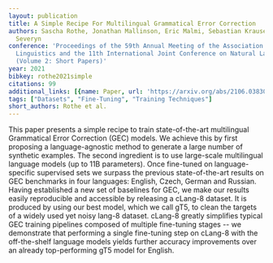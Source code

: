 ```yaml
---
layout: publication
title: A Simple Recipe For Multilingual Grammatical Error Correction
authors: Sascha Rothe, Jonathan Mallinson, Eric Malmi, Sebastian Krause, Aliaksei
  Severyn
conference: 'Proceedings of the 59th Annual Meeting of the Association for Computational
  Linguistics and the 11th International Joint Conference on Natural Language Processing
  (Volume 2: Short Papers)'
year: 2021
bibkey: rothe2021simple
citations: 99
additional_links: [{name: Paper, url: 'https://arxiv.org/abs/2106.03830'}]
tags: ["Datasets", "Fine-Tuning", "Training Techniques"]
short_authors: Rothe et al.
---
```

This paper presents a simple recipe to train state-of-the-art multilingual
Grammatical Error Correction (GEC) models. We achieve this by first proposing a
language-agnostic method to generate a large number of synthetic examples. The
second ingredient is to use large-scale multilingual language models (up to 11B
parameters). Once fine-tuned on language-specific supervised sets we surpass
the previous state-of-the-art results on GEC benchmarks in four languages:
English, Czech, German and Russian. Having established a new set of baselines
for GEC, we make our results easily reproducible and accessible by releasing a
cLang-8 dataset. It is produced by using our best model, which we call gT5, to
clean the targets of a widely used yet noisy lang-8 dataset. cLang-8 greatly
simplifies typical GEC training pipelines composed of multiple fine-tuning
stages -- we demonstrate that performing a single fine-tuning step on cLang-8
with the off-the-shelf language models yields further accuracy improvements
over an already top-performing gT5 model for English.